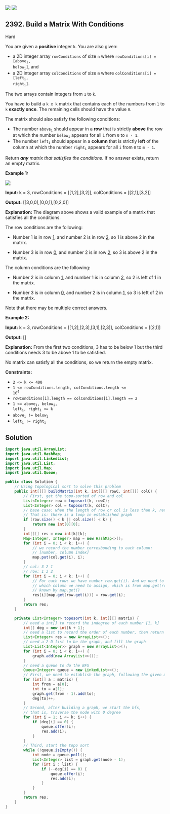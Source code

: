 [![](https://img.shields.io/github/stars/javadev/LeetCode-in-Java?label=Stars&style=flat-square)](https://github.com/javadev/LeetCode-in-Java)
[![](https://img.shields.io/github/forks/javadev/LeetCode-in-Java?label=Fork%20me%20on%20GitHub%20&style=flat-square)](https://github.com/javadev/LeetCode-in-Java/fork)

## 2392\. Build a Matrix With Conditions

Hard

You are given a **positive** integer `k`. You are also given:

*   a 2D integer array `rowConditions` of size `n` where <code>rowConditions[i] = [above<sub>i</sub>, below<sub>i</sub>]</code>, and
*   a 2D integer array `colConditions` of size `m` where <code>colConditions[i] = [left<sub>i</sub>, right<sub>i</sub>]</code>.

The two arrays contain integers from `1` to `k`.

You have to build a `k x k` matrix that contains each of the numbers from `1` to `k` **exactly once**. The remaining cells should have the value `0`.

The matrix should also satisfy the following conditions:

*   The number <code>above<sub>i</sub></code> should appear in a **row** that is strictly **above** the row at which the number <code>below<sub>i</sub></code> appears for all `i` from `0` to `n - 1`.
*   The number <code>left<sub>i</sub></code> should appear in a **column** that is strictly **left** of the column at which the number <code>right<sub>i</sub></code> appears for all `i` from `0` to `m - 1`.

Return _**any** matrix that satisfies the conditions_. If no answer exists, return an empty matrix.

**Example 1:**

![](https://assets.leetcode.com/uploads/2022/07/06/gridosdrawio.png)

**Input:** k = 3, rowConditions = \[\[1,2],[3,2]], colConditions = \[\[2,1],[3,2]]

**Output:** [[3,0,0],[0,0,1],[0,2,0]]

**Explanation:** The diagram above shows a valid example of a matrix that satisfies all the conditions.

The row conditions are the following:

- Number 1 is in row <ins>1</ins>, and number 2 is in row <ins>2</ins>, so 1 is above 2 in the matrix.

- Number 3 is in row <ins>0</ins>, and number 2 is in row <ins>2</ins>, so 3 is above 2 in the matrix.

The column conditions are the following:

- Number 2 is in column <ins>1</ins>, and number 1 is in column <ins>2</ins>, so 2 is left of 1 in the matrix.

- Number 3 is in column <ins>0</ins>, and number 2 is in column <ins>1</ins>, so 3 is left of 2 in the matrix.

Note that there may be multiple correct answers. 

**Example 2:**

**Input:** k = 3, rowConditions = \[\[1,2],[2,3],[3,1],[2,3]], colConditions = \[\[2,1]]

**Output:** []

**Explanation:** From the first two conditions, 3 has to be below 1 but the third conditions needs 3 to be above 1 to be satisfied.

No matrix can satisfy all the conditions, so we return the empty matrix. 

**Constraints:**

*   `2 <= k <= 400`
*   <code>1 <= rowConditions.length, colConditions.length <= 10<sup>4</sup></code>
*   `rowConditions[i].length == colConditions[i].length == 2`
*   <code>1 <= above<sub>i</sub>, below<sub>i</sub>, left<sub>i</sub>, right<sub>i</sub> <= k</code>
*   <code>above<sub>i</sub> != below<sub>i</sub></code>
*   <code>left<sub>i</sub> != right<sub>i</sub></code>

## Solution

```java
import java.util.ArrayList;
import java.util.HashMap;
import java.util.LinkedList;
import java.util.List;
import java.util.Map;
import java.util.Queue;

public class Solution {
    // Using topological sort to solve this problem
    public int[][] buildMatrix(int k, int[][] rowC, int[][] colC) {
        // First, get the topo-sorted of row and col
        List<Integer> row = toposort(k, rowC);
        List<Integer> col = toposort(k, colC);
        // base case: when the length of row or col is less than k, return empty.
        // That is: there is a loop in established graph
        if (row.size() < k || col.size() < k) {
            return new int[0][0];
        }
        int[][] res = new int[k][k];
        Map<Integer, Integer> map = new HashMap<>();
        for (int i = 0; i < k; i++) {
            // we record the number corresbonding to each column:
            // [number, column index]
            map.put(col.get(i), i);
        }
        // col: 3 2 1
        // row: 1 3 2
        for (int i = 0; i < k; i++) {
            // For each row: we have number row.get(i). And we need to know
            // which column we need to assign, which is from map.get(row.get(i))
            // known by map.get()
            res[i][map.get(row.get(i))] = row.get(i);
        }
        return res;
    }

    private List<Integer> toposort(int k, int[][] matrix) {
        // need a int[] to record the indegree of each number [1, k]
        int[] deg = new int[k + 1];
        // need a list to record the order of each number, then return this list
        List<Integer> res = new ArrayList<>();
        // need a 2-D list to be the graph, and fill the graph
        List<List<Integer>> graph = new ArrayList<>();
        for (int i = 0; i < k; i++) {
            graph.add(new ArrayList<>());
        }
        // need a queue to do the BFS
        Queue<Integer> queue = new LinkedList<>();
        // First, we need to establish the graph, following the given matrix
        for (int[] a : matrix) {
            int from = a[0];
            int to = a[1];
            graph.get(from - 1).add(to);
            deg[to]++;
        }
        // Second, after building a graph, we start the bfs,
        // that is, traverse the node with 0 degree
        for (int i = 1; i <= k; i++) {
            if (deg[i] == 0) {
                queue.offer(i);
                res.add(i);
            }
        }
        // Third, start the topo sort
        while (!queue.isEmpty()) {
            int node = queue.poll();
            List<Integer> list = graph.get(node - 1);
            for (int i : list) {
                if (--deg[i] == 0) {
                    queue.offer(i);
                    res.add(i);
                }
            }
        }
        return res;
    }
}
```